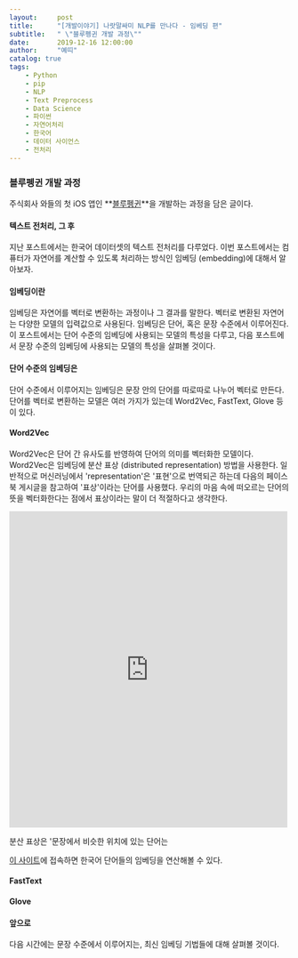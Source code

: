 ```yaml
---
layout:     post
title:      "[개발이야기] 나랏말싸미 NLP를 만나다 - 임베딩 편"
subtitle:   " \"블루펭귄 개발 과정\""
date:       2019-12-16 12:00:00
author:     "예띠"
catalog: true
tags:
    - Python
    - pip
    - NLP
    - Text Preprocess
    - Data Science
    - 파이썬
    - 자연어처리
    - 한국어
    - 데이터 사이언스
    - 전처리
---
```


### 블루펭귄 개발 과정

주식회사 와들의 첫 iOS 앱인 **[블루펭귄](https://www.waddlelab.com/)**을 개발하는 과정을 담은 글이다.

#### 텍스트 전처리, 그 후
지난 포스트에서는 한국어 데이터셋의 텍스트 전처리를 다루었다. 이번 포스트에서는 컴퓨터가 자연어를 계산할 수 있도록 처리하는 방식인 임베딩 (embedding)에 대해서 알아보자.

#### 임베딩이란
임베딩은 자연어를 벡터로 변환하는 과정이나 그 결과를 말한다. 벡터로 변환된 자연어는 다양한 모델의 입력값으로 사용된다. 임베딩은 단어, 혹은 문장 수준에서 이루어진다. 이 포스트에서는 단어 수준의 임베딩에 사용되는 모델의 특성을 다루고, 다음 포스트에서 문장 수준의 임베딩에 사용되는 모델의 특성을 살펴볼 것이다.

#### 단어 수준의 임베딩은
단어 수준에서 이루어지는 임베딩은 문장 안의 단어를 따로따로 나누어 벡터로 만든다. 단어를 벡터로 변환하는 모델은 여러 가지가 있는데 Word2Vec, FastText, Glove 등이 있다.

#### Word2Vec
Word2Vec은 단어 간 유사도를 반영하여 단어의 의미를 벡터화한 모델이다. Word2Vec은 임베딩에 분산 표상 (distributed representation) 방법을 사용한다. 일반적으로 머신러닝에서 'representation'은 '표현'으로 번역되곤 하는데 다음의 페이스북 게시글을 참고하여 '표상'이라는 단어를 사용했다. 우리의 마음 속에 떠오르는 단어의 뜻을 벡터화한다는 점에서 표상이라는 말이 더 적절하다고 생각한다.

<iframe src="https://www.facebook.com/plugins/post.php?href=https%3A%2F%2Fwww.facebook.com%2Fpolytude%2Fposts%2F2863349267063037&width=500" width="500" height="569" style="border:none;overflow:hidden" scrolling="no" frameborder="0" allowTransparency="true" allow="encrypted-media"></iframe>

분산 표상은 '문장에서 비슷한 위치에 있는 단어는 



[이 사이트](http://w.elnn.kr/search/)에 접속하면 한국어 단어들의 임베딩을 연산해볼 수 있다.

#### FastText


#### Glove


#### 앞으로
다음 시간에는 문장 수준에서 이루어지는, 최신 임베딩 기법들에 대해 살펴볼 것이다.
